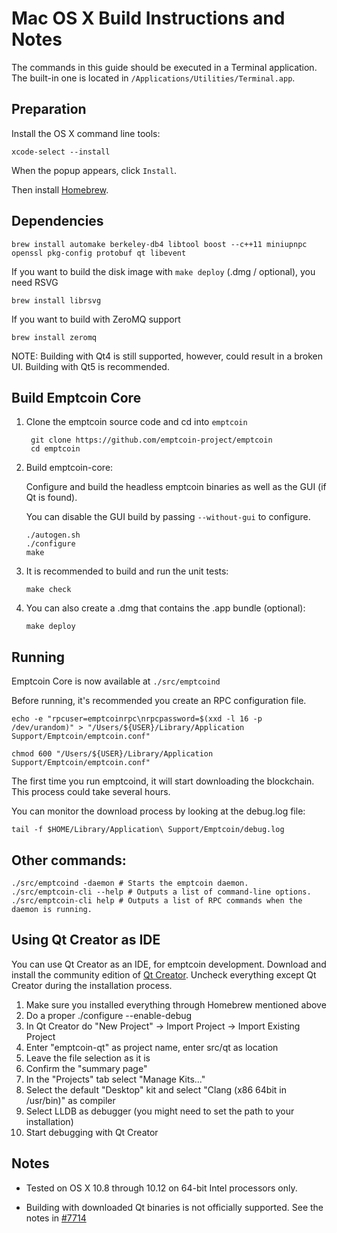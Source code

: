 Mac OS X Build Instructions and Notes
====================================
The commands in this guide should be executed in a Terminal application.
The built-in one is located in `/Applications/Utilities/Terminal.app`.

Preparation
-----------
Install the OS X command line tools:

`xcode-select --install`

When the popup appears, click `Install`.

Then install [Homebrew](https://brew.sh).

Dependencies
----------------------

    brew install automake berkeley-db4 libtool boost --c++11 miniupnpc openssl pkg-config protobuf qt libevent

If you want to build the disk image with `make deploy` (.dmg / optional), you need RSVG

    brew install librsvg

If you want to build with ZeroMQ support
    
    brew install zeromq

NOTE: Building with Qt4 is still supported, however, could result in a broken UI. Building with Qt5 is recommended.

Build Emptcoin Core
------------------------

1. Clone the emptcoin source code and cd into `emptcoin`

        git clone https://github.com/emptcoin-project/emptcoin
        cd emptcoin

2.  Build emptcoin-core:

    Configure and build the headless emptcoin binaries as well as the GUI (if Qt is found).

    You can disable the GUI build by passing `--without-gui` to configure.

        ./autogen.sh
        ./configure
        make

3.  It is recommended to build and run the unit tests:

        make check

4.  You can also create a .dmg that contains the .app bundle (optional):

        make deploy

Running
-------

Emptcoin Core is now available at `./src/emptcoind`

Before running, it's recommended you create an RPC configuration file.

    echo -e "rpcuser=emptcoinrpc\nrpcpassword=$(xxd -l 16 -p /dev/urandom)" > "/Users/${USER}/Library/Application Support/Emptcoin/emptcoin.conf"

    chmod 600 "/Users/${USER}/Library/Application Support/Emptcoin/emptcoin.conf"

The first time you run emptcoind, it will start downloading the blockchain. This process could take several hours.

You can monitor the download process by looking at the debug.log file:

    tail -f $HOME/Library/Application\ Support/Emptcoin/debug.log

Other commands:
-------

    ./src/emptcoind -daemon # Starts the emptcoin daemon.
    ./src/emptcoin-cli --help # Outputs a list of command-line options.
    ./src/emptcoin-cli help # Outputs a list of RPC commands when the daemon is running.

Using Qt Creator as IDE
------------------------
You can use Qt Creator as an IDE, for emptcoin development.
Download and install the community edition of [Qt Creator](https://www.qt.io/download/).
Uncheck everything except Qt Creator during the installation process.

1. Make sure you installed everything through Homebrew mentioned above
2. Do a proper ./configure --enable-debug
3. In Qt Creator do "New Project" -> Import Project -> Import Existing Project
4. Enter "emptcoin-qt" as project name, enter src/qt as location
5. Leave the file selection as it is
6. Confirm the "summary page"
7. In the "Projects" tab select "Manage Kits..."
8. Select the default "Desktop" kit and select "Clang (x86 64bit in /usr/bin)" as compiler
9. Select LLDB as debugger (you might need to set the path to your installation)
10. Start debugging with Qt Creator

Notes
-----

* Tested on OS X 10.8 through 10.12 on 64-bit Intel processors only.

* Building with downloaded Qt binaries is not officially supported. See the notes in [#7714](https://github.com/bitcoin/bitcoin/issues/7714)
